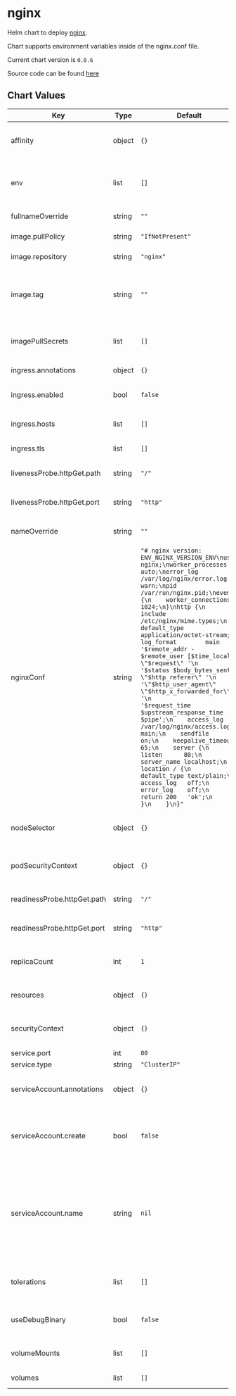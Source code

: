 nginx
=====
Helm chart to deploy [nginx](https://www.nginx.com).

Chart supports environment variables inside of the nginx.conf file.

Current chart version is `0.0.6`

Source code can be found [here](https://github.com/slamdev/helm-charts/tree/master/charts/nginx)



## Chart Values

| Key | Type | Default | Description |
|-----|------|---------|-------------|
| affinity | object | `{}` | affinity for scheduler pod assignment |
| env | list | `[]` | additional environment variables for the deployment |
| fullnameOverride | string | `""` | full name of the chart. |
| image.pullPolicy | string | `"IfNotPresent"` | image pull policy |
| image.repository | string | `"nginx"` | image repository |
| image.tag | string | `""` | image tag (chart's appVersion value will be used if not set) |
| imagePullSecrets | list | `[]` | image pull secret for private images |
| ingress.annotations | object | `{}` | ingress annotations |
| ingress.enabled | bool | `false` | enables Ingress for nginx |
| ingress.hosts | list | `[]` | ingress accepted hostnames |
| ingress.tls | list | `[]` | ingress TLS configuration |
| livenessProbe.httpGet.path | string | `"/"` | path for liveness probe |
| livenessProbe.httpGet.port | string | `"http"` | port for liveness probe |
| nameOverride | string | `""` | override name of the chart |
| nginxConf | string | `"# nginx version: ENV_NGINX_VERSION_ENV\nuser             nginx;\nworker_processes auto;\nerror_log        /var/log/nginx/error.log warn;\npid              /var/run/nginx.pid;\nevents {\n    worker_connections 1024;\n}\nhttp {\n    include           /etc/nginx/mime.types;\n    default_type      application/octet-stream;\n    log_format        main '$remote_addr - $remote_user [$time_local] \"$request\" '\n                           '$status $body_bytes_sent \"$http_referer\" '\n                           '\"$http_user_agent\" \"$http_x_forwarded_for\" '\n                           '$request_time $upstream_response_time $pipe';\n    access_log        /var/log/nginx/access.log main;\n    sendfile          on;\n    keepalive_timeout 65;\n    server {\n        listen      80;\n        server_name localhost;\n        location / {\n            default_type text/plain;\n            access_log   off;\n            error_log    off;\n            return 200   'ok';\n        }\n    }\n}"` | nginx config to provision inside of the container |
| nodeSelector | object | `{}` | node for scheduler pod assignment |
| podSecurityContext | object | `{}` | specifies security settings for a pod |
| readinessProbe.httpGet.path | string | `"/"` | path for readiness probe |
| readinessProbe.httpGet.port | string | `"http"` | port for readiness probe |
| replicaCount | int | `1` | number of replicas for nginx deployment. |
| resources | object | `{}` | custom resource configuration |
| securityContext | object | `{}` | specifies security settings for a container |
| service.port | int | `80` | service port |
| service.type | string | `"ClusterIP"` | service type |
| serviceAccount.annotations | object | `{}` | annotations to add to the service account |
| serviceAccount.create | bool | `false` | specifies whether a service account should be created |
| serviceAccount.name | string | `nil` | the name of the service account to use; if not set and create is true, a name is generated using the fullname template |
| tolerations | list | `[]` | tolerations for scheduler pod assignment |
| useDebugBinary | bool | `false` | run nginx-debug binary instead of normal one |
| volumeMounts | list | `[]` | additional volume mounts |
| volumes | list | `[]` | additional volumes |
